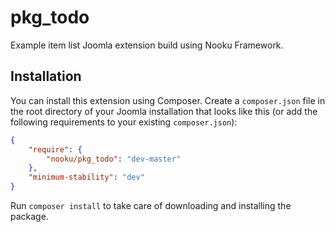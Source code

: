 pkg_todo
========

Example item list Joomla extension build using Nooku Framework.

## Installation

You can install this extension using Composer. Create a `composer.json` file in the root directory of your Joomla installation that looks like this (or add the following requirements to your existing `composer.json`):

```json
{
    "require": {        
        "nooku/pkg_todo": "dev-master"
    },
    "minimum-stability": "dev"
}
```

Run `composer install` to take care of downloading and installing the package.